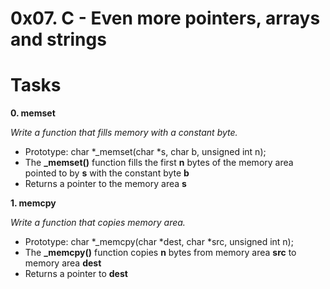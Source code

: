 # 0x07. C - Even more pointers, arrays and strings

# Tasks

**0. memset**

*Write a function that fills memory with a constant byte.*
- Prototype: char *_memset(char *s, char b, unsigned int n);
- The **_memset()** function fills the first **n** bytes of the memory area pointed to by **s** with the constant byte **b**
- Returns a pointer to the memory area **s**

**1. memcpy**

*Write a function that copies memory area.*
- Prototype: char *_memcpy(char *dest, char *src, unsigned int n);
- The **_memcpy()** function copies **n** bytes from memory area **src** to memory area **dest**
- Returns a pointer to **dest**

